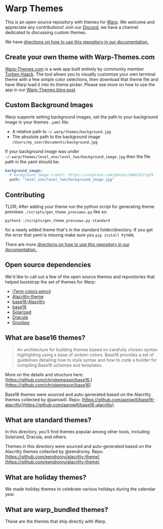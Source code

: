 # Warp Themes

This is an open-source repository with themes for [Warp](https://www.warp.dev/). We welcome and
appreciate any contributions! Join our [Discord](https://discord.gg/warpdotdev), we have a channel
dedicated to discussing custom themes.

We have
[directions on how to use this repository in our documentation.](https://docs.warp.dev/features/themes/custom-themes)

## Create your own theme with Warp-Themes.com

[Warp-Themes.com](https://warp-themes.com/) is a web app built entirely by community member
[Torben Haack](https://twitter.com/torben_haack). The tool allows you to visually customize your own
terminal theme with a few simple color selections, then download that theme file and have Warp load
it into its theme picker. Please see more on how to use the app in our
[Warp-Themes blog post](https://www.warp.dev/blog/create-custom-terminal-theme).

## Custom Background Images

Warp supports setting background images, set the path to your background image in your themes
`.yaml` file:

- A relative path to `~/.warp/themes/background.jpg`
- The absolute path to the background image `/Users/my_user/Documents/background.jpg`

If your background image was under `~/.warp/themes/level_one/level_two/background_image.jpg` then
the file path in the yaml should be:

```yaml
background_image:
  # background image credit: https://unsplash.com/photos/0eKCOZ11gfk
  path: "level_one/level_two/background_image.jpg"
```

## Contributing

TLDR; After adding your theme run the python script for generating theme previews
`./scripts/gen_theme_previews.py` like so:

`python3 ./scripts/gen_theme_previews.py standard`

for a newly added theme that's in the standard folder/directory. If you get the error that yaml is
missing make sure you `pip install PyYAML`

There are more
[directions on how to use this repository in our documentation.](https://docs.warp.dev/features/themes).

## Open source dependencies

We'd like to call out a few of the open source themes and repositories that helped bootstrap the set
of themes for Warp:

- [iTerm colors pencil](https://github.com/mattly/iterm-colors-pencil)
- [Alacritty-theme](https://github.com/eendroroy/alacritty-theme)
- [base16-Alacritty](https://github.com/aarowill/base16-alacritty)
- [base16](https://github.com/chriskempson/base16)
- [Solarized](https://ethanschoonover.com/solarized/)
- [Dracula](https://draculatheme.com/)
- [Gruvbox](https://github.com/morhetz/gruvbox)

## What are base16 themes?

> An architecture for building themes based on carefully chosen syntax highlighting using a base of
> sixteen colors. Base16 provides a set of guidelines detailing how to style syntax and how to code
> a builder for compiling Base16 schemes and templates.

More on the details and structure here:
[https://github.com/chriskempson/base16.](https://github.com/chriskempson/base16)

Base16 themes were sourced and auto-generated based on the Alacritty themes collected by @aarowill.
Repo: [https://github.com/aarowill/base16-alacritty](https://github.com/aarowill/base16-alacritty)

## What are standard themes?

In this directory, you'll find themes popular among other tools, including Solarized, Dracula, and
others.

Themes in this directory were sourced and auto-generated based on the Alacritty themes collected by
@eendroroy. Repo:
[https://github.com/eendroroy/alacritty-theme](https://github.com/eendroroy/alacritty-theme)

## What are holiday themes?

We made holiday themes to celebrate various holidays during the calendar year.

## What are warp_bundled themes?

These are the themes that ship directly with Warp.
